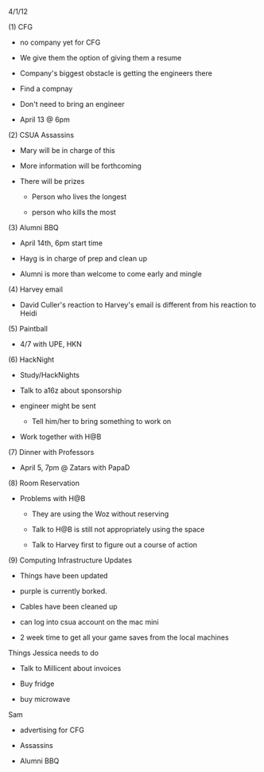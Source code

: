 4/1/12

\(1) CFG

-   no company yet for CFG

-   We give them the option of giving them a resume

-   Company's biggest obstacle is getting the engineers there

-   Find a compnay

-   Don't need to bring an engineer

-   April 13 @ 6pm

\(2) CSUA Assassins

-   Mary will be in charge of this

-   More information will be forthcoming

-   There will be prizes

    -   Person who lives the longest

    -   person who kills the most

\(3) Alumni BBQ

-   April 14th, 6pm start time

-   Hayg is in charge of prep and clean up

-   Alumni is more than welcome to come early and mingle

\(4) Harvey email

-   David Culler's reaction to Harvey's email is different from his
    reaction to Heidi

\(5) Paintball

-   4/7 with UPE, HKN

\(6) HackNight

-   Study/HackNights

-   Talk to a16z about sponsorship

-   engineer might be sent

    -   Tell him/her to bring something to work on

-   Work together with H@B

\(7) Dinner with Professors

-   April 5, 7pm @ Zatars with PapaD

\(8) Room Reservation

-   Problems with H@B

    -   They are using the Woz without reserving

    -   Talk to H@B is still not appropriately using the space

    -   Talk to Harvey first to figure out a course of action

\(9) Computing Infrastructure Updates

-   Things have been updated

-   purple is currently borked.

-   Cables have been cleaned up

-   can log into csua account on the mac mini

-   2 week time to get all your game saves from the local machines

Things Jessica needs to do

-   Talk to Millicent about invoices

-   Buy fridge

-   buy microwave

Sam

-   advertising for CFG

-   Assassins

-   Alumni BBQ
